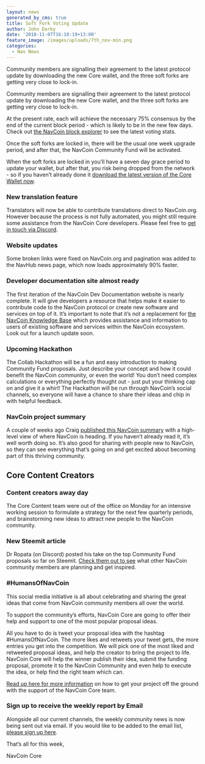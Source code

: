 ```yaml
---
layout: news
generated_by_cms: true
title: Soft Fork Voting Update
author: John Darby
date: '2018-11-07T16:10:19+13:00'
feature_image: /images/uploads/7th_nov-min.png
categories:
  - Nav News
---
```

Community members are signalling their agreement to the latest protocol update by downloading the new Core wallet, and the three soft forks are getting very close to lock-in. 

Community members are signalling their agreement to the latest protocol update by downloading the new Core wallet, and the three soft forks are getting very close to lock-in. 

At the present rate, each will achieve the necessary 75% consensus by the end of the current block period - which is likely to be in the new few days. Check out [the NavCoin block explorer](https://www.navexplorer.com/soft-forks) to see the latest voting stats.

Once the soft forks are locked in, there will be the usual one week upgrade period, and after that, the NavCoin Community Fund will be activated. 

When the soft forks are locked in you’ll have a seven day grace period to update your wallet, but after that, you risk being dropped from the network - so if you haven’t already done it [download the latest version of the Core Wallet now](https://navcoin.org/wallets/). 

### New translation feature

Translators will now be able to contribute translations direct to NavCoin.org. However because the process is not fully automated, you might still require some assistance from the NavCoin Core developers. Please feel free to [get in touch via Discord](https://discord.gg/4bAVdf). 

### Website updates

Some broken links were fixed on NavCoin.org and pagination was added to the NavHub news page, which now loads approximately 90% faster.

### Developer documentation site almost ready

The first iteration of the NavCoin Dev Documentation website is nearly complete. It will give developers a resource that helps make it easier to contribute code to the NavCoin protocol or create new software and services on top of it. It’s important to note that it’s not a replacement for [the NavCoin Knowledge Base](https://info.navcoin.org/) which provides assistance and information to users of existing software and services within the NavCoin ecosystem. Look out for a launch update soon.

### Upcoming Hackathon

The Collab Hackathon will be a fun and easy introduction to making Community Fund proposals. Just describe your concept and how it could benefit the NavCoin community, or even the world! You don’t need complex calculations or everything perfectly thought out - just put your thinking cap on and give it a whirl! The Hackathon will be run through NavCoin’s social channels, so everyone will have a chance to share their ideas and chip in with helpful feedback.

### NavCoin project summary

A couple of weeks ago Craig [published this NavCoin summary](https://navhub.org/news/2018-10-21-navcoin-project-summary-roadmap/) with a high-level view of where NavCoin is heading. If you haven’t already read it, it’s well worth doing so. It’s also good for sharing with people new to NavCoin, so they can see everything that’s going on and get excited about becoming part of this thriving community.

## Core Content Creators

### Content creators away day

The Core Content team were out of the office on Monday for an intensive working session to formulate a strategy for the next few quarterly periods, and brainstorming new ideas to attract new people to the NavCoin community. 

### New Steemit article

Dr Ropata (on Discord) posted his take on the top Community Fund proposals so far on Steemit. [Check them out to see](https://steemit.com/navcoin/@dr-ropata/top-navcoin-proposals-so-far) what other NavCoin community members are planning and get inspired.

### \#HumansOfNavCoin

This social media initiative is all about celebrating and sharing the great ideas that come from NavCoin community members all over the world. 

To support the community’s efforts, NavCoin Core are going to offer their help and support to one of the most popular proposal ideas.

All you have to do is tweet your proposal idea with the hashtag #HumansOfNavCoin. The more likes and retweets your tweet gets, the more entries you get into the competition. We will pick one of the most liked and retweeted proposal ideas, and help the creator to bring the project to life.
NavCoin Core will help the winner publish their idea, submit the funding proposal, promote it to the NavCoin Community and even help to execute the idea, or help find the right team which can.

[Read up here for more information](https://navhub.org/news/2018-11-03-humansofnavcoin-activation-competition) on how to get your project off the ground with the support of the NavCoin Core team.

### Sign up to receive the weekly report by Email

Alongside all our current channels, the weekly community news is now being sent out via email. If you would like to be added to the email list, [please sign up here](http://eepurl.com/cGq92z).

That’s all for this week,

NavCoin Core
